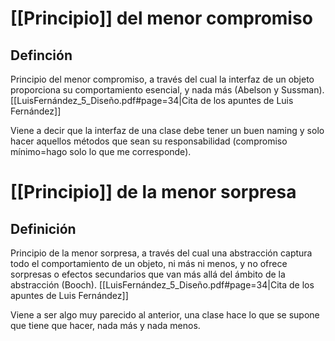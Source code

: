 

# [[Principio]] del menor compromiso 



## Definción 

Principio del menor compromiso, a través del cual la interfaz de un objeto proporciona su comportamiento esencial, y nada más (Abelson y Sussman). [[LuisFernández_5_Diseño.pdf#page=34|Cita de los apuntes de Luis Fernández]]

Viene a decir que la interfaz de una clase debe tener un buen naming y solo hacer aquellos métodos que sean su responsabilidad (compromiso mínimo=hago solo lo que me corresponde).



# [[Principio]] de la menor sorpresa



## Definición 

Principio de la menor sorpresa, a través del cual una abstracción captura todo el comportamiento de un objeto, ni más ni menos, y no ofrece sorpresas o efectos secundarios que van más allá del ámbito de la abstracción (Booch). [[LuisFernández_5_Diseño.pdf#page=34|Cita de los apuntes de Luis Fernández]]

Viene a ser algo muy parecido al anterior, una clase hace lo que se supone que tiene que hacer, nada más y nada menos.
